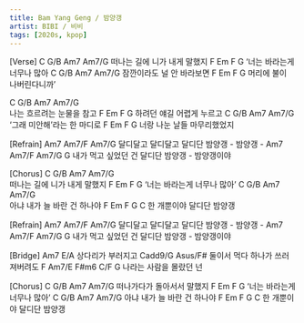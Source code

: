 ```yaml
---
title: Bam Yang Geng / 밤양갱  
artist: BIBI / 비비
tags: [2020s, kpop]
---
```


[Verse]
 C     G/B   Am7  Am7/G
떠나는 길에 니가 내게 말했지
 F   Em     F    G
‘너는 바라는게 너무나 많아
C   G/B    Am7  Am7/G
잠깐이라도 널 안 바라보면
F   Em     F    G
머리에 불이 나버린다니까’

C    G/B   Am7  Am7/G  
나는 흐르려는 눈물을 참고
F     Em   F    G
하려던 얘길 어렵게 누르고
 C    G/B   Am7   Am7/G 
‘그래 미안해’라는 한 마디로
F     Em      F   G
너랑 나눈 날들 마무리했었지


[Refrain]
Am7                        Am7/F    Am7/G
    달디달고 달디달고 달디단 밤양갱 - 밤양갱 -
Am7                          Am7/F    Am7/G G
    내가 먹고 싶었던 건 달디단 밤양갱 -  밤양갱이야


[Chorus]
C    G/B     Am7   Am7/G  
떠나는 길에 니가 내게 말했지
 F    Em    F    G
‘너는 바라는게 너무나 많아’
C    G/B    Am7   Am7/G  
아냐 내가 늘 바란 건 하나야
F     Em    F   G C
한 개뿐이야 달디단 밤양갱


[Refrain]
Am7                        Am7/F    Am7/G
    달디달고 달디달고 달디단 밤양갱 - 밤양갱 -
Am7                          Am7/F    Am7/G G
    내가 먹고 싶었던 건 달디단 밤양갱 -  밤양갱이야


[Bridge]
Am7    E/A
상다리가 부러지고
Cadd9/G     Asus/F#
둘이서 먹다 하나가 쓰러져버려도
F    Am7/E   F#m6   C/F G
  나라는   사람을   몰랐던   넌


[Chorus]
C    G/B    Am7  Am7/G
떠나가다가 돌아서서 말했지
 F   Em     F    G
‘너는 바라는게 너무나 많아’
C    G/B    Am7   Am7/G
아냐 내가 늘 바란 건 하나야
F     Em    F   G C
한 개뿐이야 달디단 밤양갱